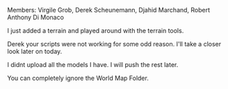 Members: 
	Virgile Grob, 
	Derek Scheunemann, 
	Djahid Marchand, 
	Robert Anthony Di Monaco 
	
I just added a terrain and played around with the terrain tools. 

Derek your scripts were not working for some odd reason. I'll take a closer look later on today. 
	
I didnt upload all the models I have. I will push the rest later.

You can completely ignore the World Map Folder. 